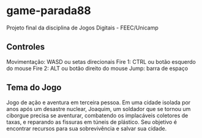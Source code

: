 # game-parada88
Projeto final da disciplina de Jogos Digitais - FEEC/Unicamp

## Controles

Movimentação: WASD ou setas direcionais
Fire 1: CTRL ou botão esquerdo do mouse
Fire 2: ALT ou botão direito do mouse
Jump: barra de espaço

## Tema do Jogo
Jogo de ação e aventura em terceira pessoa. Em uma cidade isolada por anos após um desastre nuclear, Joaquim, um soldador que se tornou um ciborgue precisa se aventurar, combatendo os implacáveis coletores de taxas, e reparando as fissuras em túneis de plástico. Seu objetivo é encontrar recursos para sua sobrevivência e salvar sua cidade.

